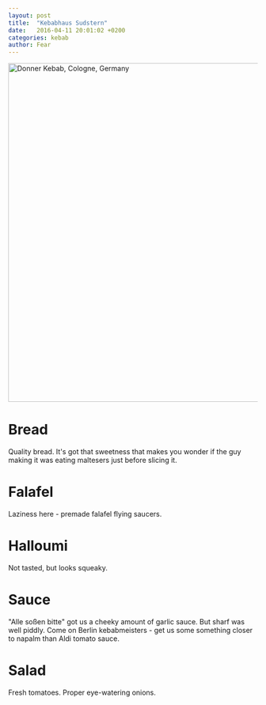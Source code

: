 ```yaml
---
layout: post
title:  "Kebabhaus Sudstern"
date:   2016-04-11 20:01:02 +0200
categories: kebab
author: Fear
---
```


<a data-flickr-embed="true"  href="https://www.flickr.com/photos/alexkehr/1057919169" title="Donner Kebab, Cologne, Germany"><img src="https://farm2.staticflickr.com/1088/1057919169_f57c98e746_b.jpg" width="1024" height="685" alt="Donner Kebab, Cologne, Germany"></a><script async src="//embedr.flickr.com/assets/client-code.js" charset="utf-8"></script>

# Bread
Quality bread. It's got that sweetness that makes you wonder if the guy making it was eating maltesers just before slicing it.

# Falafel
Laziness here - premade falafel flying saucers.

# Halloumi
Not tasted, but looks squeaky.

# Sauce
"Alle soßen bitte" got us a cheeky amount of garlic sauce. But sharf was well piddly. Come on Berlin kebabmeisters - get us some something closer to napalm than Aldi tomato sauce.

# Salad
Fresh tomatoes. Proper eye-watering onions.
